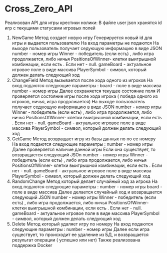 # Cross_Zero_API
Реализован API для игры крестики нолики:
В файле user json хранятся id игр с текущими статусами игровых полей 
1. NewGame
Метод создает новую игру
Генерируется новый id для игры и выдается пользователю 
На вход параметры не подаются
На выходе пользователь получает седующую информацию в виде JSON
number - номер игры 
Winner - победитель (если есть) , либо игра продолжается, либо ничья
PositionsOfWinner- клетки выигрышной комбинации, если есть . Если  нет - null.
gameBoard - актуальное игровое поле в виде массива 
PlayerSymbol - символ, который должен делать следующий ход
2. ChangeField
Метод вызывается после хода одного из игроков
На вход подаются следующие параметры :
board - поле в виде массива
number - номер игры
Далее сохраняется текущее состояние поля
И проверяется состояние игры после хода игрока ( победа одного из игроков, ничья, игра продолжается)
На выходе пользователь получает седующую информацию в виде JSON
number - номер игры 
Winner - победитель (если есть) , либо игра продолжается, либо ничья
PositionsOfWinner- клетки выигрышной комбинации, если есть . Если  нет - null.
gameBoard - актуальное игровое поле в виде массива 
PlayerSymbol - символ, который должен делать следующий ход
3. GetGame
Метод возвращает игру из базы данных по по ее номеру
На вход подаются следующие параметры :
number - номер игры
Далее проверяется наличие данной игры
Если она существует, то возвращается следующий JSOn
number - номер игры 
Winner - победитель (если есть) , либо игра продолжается, либо ничья
PositionsOfWinner- клетки выигрышной комбинации, если есть . Если  нет - null.
gameBoard - актуальное игровое поле в виде массива 
PlayerSymbol - символ, который должен делать следующий ход
4. RandomChange
Метод который делает случайный ход за игрока
На вход подаются следующие параметры :
number - номер игры
board - поле в виде массива
Далее делается случайный ход и   возвращается следующий JSON
number - номер игры 
Winner - победитель (если есть) , либо игра продолжается, либо ничья
PositionsOfWinner- клетки выигрышной комбинации, если есть . Если  нет - null.
gameBoard - актуальное игровое поле в виде массива 
PlayerSymbol - символ, который должен делать следующий ход
5. Delete
Метод который удаляет игру по номеру
На вход подаются следующие параметры :
number - номер игры
Далее если игра существует, то происходит ее удаление из БД, и  возвращается результат операции ( успешно или нет)
Также реализована поддержка Docker
